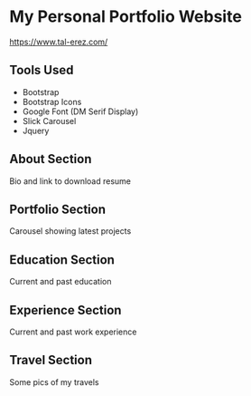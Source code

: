 # My Personal Portfolio Website
https://www.tal-erez.com/

## Tools Used
- Bootstrap
- Bootstrap Icons
- Google Font (DM Serif Display)
- Slick Carousel
- Jquery

## About Section
Bio and link to download resume

## Portfolio Section
Carousel showing latest projects

## Education Section
Current and past education

## Experience Section
Current and past work experience

## Travel Section
Some pics of my travels
